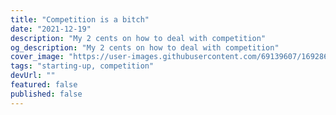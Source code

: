 ```yaml
---
title: "Competition is a bitch"
date: "2021-12-19"
description: "My 2 cents on how to deal with competition"
og_description: "My 2 cents on how to deal with competition"
cover_image: "https://user-images.githubusercontent.com/69139607/169286239-44eb2877-047b-453a-8ffe-4ebac0b34f05.png"
tags: "starting-up, competition"
devUrl: ""
featured: false
published: false
---
```


<!-- ## Title of the Blog -->
